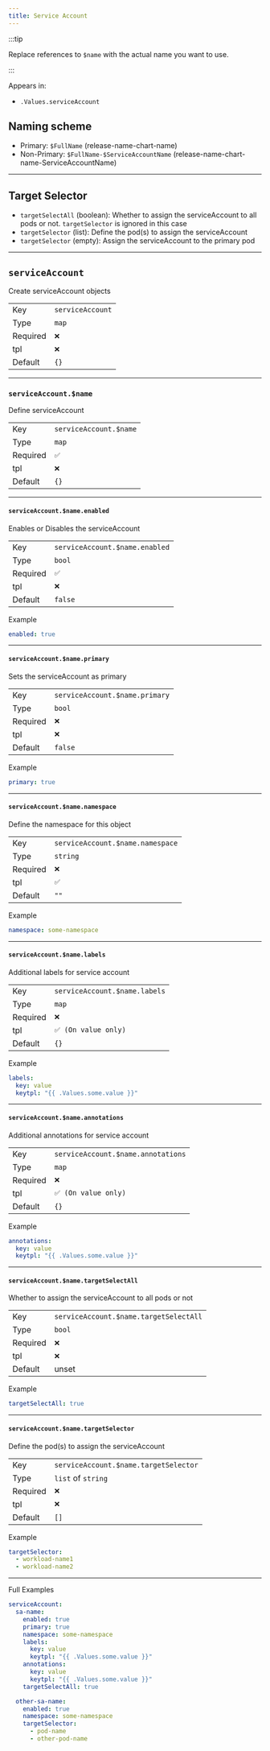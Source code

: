 ```yaml
---
title: Service Account
---
```


:::tip

Replace references to `$name` with the actual name you want to use.

:::

Appears in:

- `.Values.serviceAccount`

## Naming scheme

- Primary: `$FullName` (release-name-chart-name)
- Non-Primary: `$FullName-$ServiceAccountName` (release-name-chart-name-ServiceAccountName)

---

## Target Selector

- `targetSelectAll` (boolean): Whether to assign the serviceAccount to all pods or not. `targetSelector` is ignored in this case
- `targetSelector` (list): Define the pod(s) to assign the serviceAccount
- `targetSelector` (empty): Assign the serviceAccount to the primary pod

---

## `serviceAccount`

Create serviceAccount objects

|          |                  |
| -------- | ---------------- |
| Key      | `serviceAccount` |
| Type     | `map`            |
| Required | `❌`             |
| tpl      | `❌`             |
| Default  | `{}`             |

---

### `serviceAccount.$name`

Define serviceAccount

|          |                        |
| -------- | ---------------------- |
| Key      | `serviceAccount.$name` |
| Type     | `map`                  |
| Required | `✅`                   |
| tpl      | `❌`                   |
| Default  | `{}`                   |

---

#### `serviceAccount.$name.enabled`

Enables or Disables the serviceAccount

|          |                                |
| -------- | ------------------------------ |
| Key      | `serviceAccount.$name.enabled` |
| Type     | `bool`                         |
| Required | `✅`                           |
| tpl      | `❌`                           |
| Default  | `false`                        |

Example

```yaml
enabled: true
```

---

#### `serviceAccount.$name.primary`

Sets the serviceAccount as primary

|          |                                |
| -------- | ------------------------------ |
| Key      | `serviceAccount.$name.primary` |
| Type     | `bool`                         |
| Required | `❌`                           |
| tpl      | `❌`                           |
| Default  | `false`                        |

Example

```yaml
primary: true
```

---

#### `serviceAccount.$name.namespace`

Define the namespace for this object

|          |                                  |
| -------- | -------------------------------- |
| Key      | `serviceAccount.$name.namespace` |
| Type     | `string`                         |
| Required | `❌`                             |
| tpl      | `✅`                             |
| Default  | `""`                             |

Example

```yaml
namespace: some-namespace
```

---

#### `serviceAccount.$name.labels`

Additional labels for service account

|          |                               |
| -------- | ----------------------------- |
| Key      | `serviceAccount.$name.labels` |
| Type     | `map`                         |
| Required | `❌`                          |
| tpl      | `✅ (On value only)`          |
| Default  | `{}`                          |

Example

```yaml
labels:
  key: value
  keytpl: "{{ .Values.some.value }}"
```

---

#### `serviceAccount.$name.annotations`

Additional annotations for service account

|          |                                    |
| -------- | ---------------------------------- |
| Key      | `serviceAccount.$name.annotations` |
| Type     | `map`                              |
| Required | `❌`                               |
| tpl      | `✅ (On value only)`               |
| Default  | `{}`                               |

Example

```yaml
annotations:
  key: value
  keytpl: "{{ .Values.some.value }}"
```

---

#### `serviceAccount.$name.targetSelectAll`

Whether to assign the serviceAccount to all pods or not

|          |                                        |
| -------- | -------------------------------------- |
| Key      | `serviceAccount.$name.targetSelectAll` |
| Type     | `bool`                                 |
| Required | `❌`                                   |
| tpl      | `❌`                                   |
| Default  | unset                                  |

Example

```yaml
targetSelectAll: true
```

---

#### `serviceAccount.$name.targetSelector`

Define the pod(s) to assign the serviceAccount

|          |                                       |
| -------- | ------------------------------------- |
| Key      | `serviceAccount.$name.targetSelector` |
| Type     | `list` of `string`                    |
| Required | `❌`                                  |
| tpl      | `❌`                                  |
| Default  | `[]`                                  |

Example

```yaml
targetSelector:
  - workload-name1
  - workload-name2
```

---

Full Examples

```yaml
serviceAccount:
  sa-name:
    enabled: true
    primary: true
    namespace: some-namespace
    labels:
      key: value
      keytpl: "{{ .Values.some.value }}"
    annotations:
      key: value
      keytpl: "{{ .Values.some.value }}"
    targetSelectAll: true

  other-sa-name:
    enabled: true
    namespace: some-namespace
    targetSelector:
      - pod-name
      - other-pod-name
```
